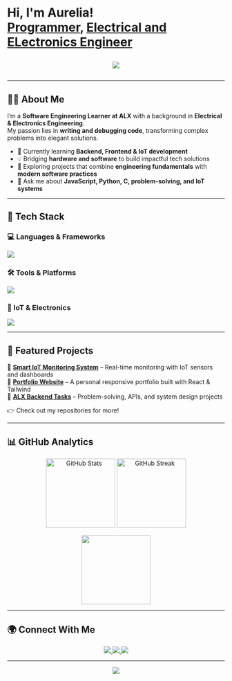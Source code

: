 <h1>Hi, I'm Aurelia! <br/><a href="https://github.com/AureliaBett">Programmer</a>, <a href="https://www.linkedin.com/in/aurelia-bett-78660b2a1//">Electrical and ELectronics Engineer</a>
  
<!-- Profile Banner -->
<p align="center">
  <img src="https://capsule-render.vercel.app/api?type=waving&color=gradient&height=220&section=header&text=Hi%20there!%20👋%20I'm%20Aurelia&fontSize=40&fontAlignY=35&desc=Software%20Engineer%20|%20Electronics%20Engineer%20|%20IoT%20Enthusiast&descAlignY=55&descAlign=50" />
</p>

---

## 👩‍💻 About Me  

I’m a **Software Engineering Learner at ALX** with a background in **Electrical & Electronics Engineering**.  
My passion lies in **writing and debugging code**, transforming complex problems into elegant solutions.  

- 🌱 Currently learning **Backend, Frontend & IoT development**  
- 💡 Bridging **hardware and software** to build impactful tech solutions  
- 🔭 Exploring projects that combine **engineering fundamentals** with **modern software practices**  
- 💬 Ask me about **JavaScript, Python, C, problem-solving, and IoT systems**  

---

## 🚀 Tech Stack  

### 💻 Languages & Frameworks  
<p align="left">
  <img src="https://skillicons.dev/icons?i=python,js,html,css,react,nodejs,express,c" />
</p>

### 🛠 Tools & Platforms  
<p align="left">
  <img src="https://skillicons.dev/icons?i=git,github,linux,vscode,docker,figma" />
</p>

### 🔌 IoT & Electronics  
<p align="left">
  <img src="https://skillicons.dev/icons?i=arduino,raspberrypi" />  
</p>

---

## 📂 Featured Projects  

🔹 **[Smart IoT Monitoring System](#)** – Real-time monitoring with IoT sensors and dashboards  
🔹 **[Portfolio Website](#)** – A personal responsive portfolio built with React & Tailwind  
🔹 **[ALX Backend Tasks](#)** – Problem-solving, APIs, and system design projects  

👉 Check out my repositories for more!  

---

## 📊 GitHub Analytics  

<p align="center">
  <img src="https://github-readme-stats.vercel.app/api?username=YOUR_USERNAME&show_icons=true&theme=radical" alt="GitHub Stats" height="160"/>
  <img src="https://github-readme-streak-stats.herokuapp.com/?user=YOUR_USERNAME&theme=radical" alt="GitHub Streak" height="160"/>
</p>  

<p align="center">
  <img src="https://github-readme-stats.vercel.app/api/top-langs/?username=YOUR_USERNAME&layout=compact&theme=radical" height="160"/>
</p>

---

## 🌍 Connect With Me  

<p align="center">
  <a href="https://www.linkedin.com/in/YOUR_LINKEDIN/" target="_blank">
    <img src="https://img.shields.io/badge/LinkedIn-0A66C2?style=for-the-badge&logo=linkedin&logoColor=white"/>
  </a>
  <a href="mailto:YOUR_EMAIL@gmail.com">
    <img src="https://img.shields.io/badge/Email-D14836?style=for-the-badge&logo=gmail&logoColor=white"/>
  </a>
  <a href="https://YOUR_PORTFOLIO_URL/" target="_blank">
    <img src="https://img.shields.io/badge/Portfolio-000000?style=for-the-badge&logo=vercel&logoColor=white"/>
  </a>
</p>  

---

<p align="center">
  <img src="https://capsule-render.vercel.app/api?type=waving&color=gradient&height=120&section=footer"/>
</p>



